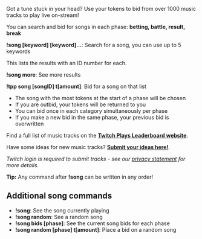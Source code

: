 Got a tune stuck in your head? Use your tokens to bid from over 1000 music tracks to play live on-stream!

You can search and bid for songs in each phase: **betting, battle, result, break**

**!song \[keyword\] \[keyword\]...**: Search for a song, you can use up to 5 keywords

This lists the results with an ID number for each.

**!song more**: See more results

**!tpp song \[songID\] t\[amount\]**: Bid for a song on that list

* The song with the most tokens at the start of a phase will be chosen
* If you are outbid, your tokens will be returned to you
* You can bid once in each category simultaneously per phase
* If you make a new bid in the same phase, your previous bid is overwritten

Find a full list of music tracks on the [**Twitch Plays Leaderboard website**](https://twitchplaysleaderboard.info/pbr/songs/).

Have some ideas for new music tracks? [**Submit your ideas here!**](https://twitchplayspokemon.tv/music_submission_form).

*Twitch login is required to submit tracks - see our [privacy statement](https://github.com/TwitchPlaysPokemon/tpp-streamdocs/blob/master/privacy/privacy-statement.md) for more details.*

**Tip:** Any command after **!song** can be written in any order!

## Additional song commands

* **!song**: See the song currently playing
* **!song random**: See a random song
* **!song bids \[phase\]**: See the current song bids for each phase
* **!song random \[phase\] t\[amount\]**: Place a bid on a random song
